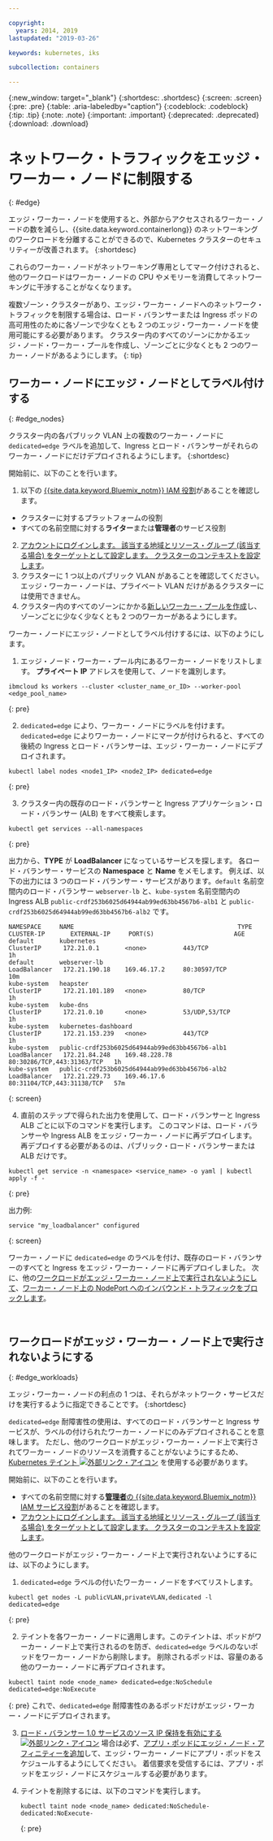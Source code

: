 ```yaml
---

copyright:
  years: 2014, 2019
lastupdated: "2019-03-26"

keywords: kubernetes, iks 

subcollection: containers

---
```


{:new_window: target="_blank"}
{:shortdesc: .shortdesc}
{:screen: .screen}
{:pre: .pre}
{:table: .aria-labeledby="caption"}
{:codeblock: .codeblock}
{:tip: .tip}
{:note: .note}
{:important: .important}
{:deprecated: .deprecated}
{:download: .download}



# ネットワーク・トラフィックをエッジ・ワーカー・ノードに制限する
{: #edge}

エッジ・ワーカー・ノードを使用すると、外部からアクセスされるワーカー・ノードの数を減らし、{{site.data.keyword.containerlong}} のネットワーキングのワークロードを分離することができるので、Kubernetes クラスターのセキュリティーが改善されます。
{:shortdesc}

これらのワーカー・ノードがネットワーキング専用としてマーク付けされると、他のワークロードはワーカー・ノードの CPU やメモリーを消費してネットワーキングに干渉することがなくなります。

複数ゾーン・クラスターがあり、エッジ・ワーカー・ノードへのネットワーク・トラフィックを制限する場合は、ロード・バランサーまたは Ingress ポッドの高可用性のために各ゾーンで少なくとも 2 つのエッジ・ワーカー・ノードを使用可能にする必要があります。 クラスター内のすべてのゾーンにかかるエッジ・ノード・ワーカー・プールを作成し、ゾーンごとに少なくとも 2 つのワーカー・ノードがあるようにします。
{: tip}

## ワーカー・ノードにエッジ・ノードとしてラベル付けする
{: #edge_nodes}

クラスター内の各パブリック VLAN 上の複数のワーカー・ノードに `dedicated=edge` ラベルを追加して、Ingress とロード・バランサーがそれらのワーカー・ノードにだけデプロイされるようにします。
{:shortdesc}

開始前に、以下のことを行います。

1. 以下の [{{site.data.keyword.Bluemix_notm}} IAM 役割](/docs/containers?topic=containers-users#platform)があることを確認します。
  * クラスターに対するプラットフォームの役割
  * すべての名前空間に対する**ライター**または**管理者**のサービス役割
2. [アカウントにログインします。 該当する地域とリソース・グループ (該当する場合) をターゲットとして設定します。 クラスターのコンテキストを設定します](/docs/containers?topic=containers-cs_cli_install#cs_cli_configure)。
3. クラスターに 1 つ以上のパブリック VLAN があることを確認してください。 エッジ・ワーカー・ノードは、プライベート VLAN だけがあるクラスターには使用できません。
4. クラスター内のすべてのゾーンにかかる[新しいワーカー・プールを作成](/docs/containers?topic=containers-clusters#add_pool)し、ゾーンごとに少なく少なくとも 2 つのワーカーがあるようにします。

ワーカー・ノードにエッジ・ノードとしてラベル付けするには、以下のようにします。

1. エッジ・ノード・ワーカー・プール内にあるワーカー・ノードをリストします。 **プライベート IP** アドレスを使用して、ノードを識別します。

  ```
  ibmcloud ks workers --cluster <cluster_name_or_ID> --worker-pool <edge_pool_name>
  ```
  {: pre}

2. `dedicated=edge` により、ワーカー・ノードにラベルを付けます。 `dedicated=edge` によりワーカー・ノードにマークが付けられると、すべての後続の Ingress とロード・バランサーは、エッジ・ワーカー・ノードにデプロイされます。

  ```
  kubectl label nodes <node1_IP> <node2_IP> dedicated=edge
  ```
  {: pre}

3. クラスター内の既存のロード・バランサーと Ingress アプリケーション・ロード・バランサー (ALB) をすべて検索します。

  ```
  kubectl get services --all-namespaces
  ```
  {: pre}

  出力から、**TYPE** が **LoadBalancer** になっているサービスを探します。 各ロード・バランサー・サービスの **Namespace** と **Name** をメモします。 例えば、以下の出力には 3 つのロード・バランサー・サービスがあります。`default` 名前空間内のロード・バランサー `webserver-lb` と、`kube-system` 名前空間内の Ingress ALB `public-crdf253b6025d64944ab99ed63bb4567b6-alb1` と `public-crdf253b6025d64944ab99ed63bb4567b6-alb2` です。

  ```
  NAMESPACE     NAME                                             TYPE           CLUSTER-IP       EXTERNAL-IP     PORT(S)                      AGE
  default       kubernetes                                       ClusterIP      172.21.0.1       <none>          443/TCP                      1h
  default       webserver-lb                                     LoadBalancer   172.21.190.18    169.46.17.2     80:30597/TCP                 10m
  kube-system   heapster                                         ClusterIP      172.21.101.189   <none>          80/TCP                       1h
  kube-system   kube-dns                                         ClusterIP      172.21.0.10      <none>          53/UDP,53/TCP                1h
  kube-system   kubernetes-dashboard                             ClusterIP      172.21.153.239   <none>          443/TCP                      1h
  kube-system   public-crdf253b6025d64944ab99ed63bb4567b6-alb1   LoadBalancer   172.21.84.248    169.48.228.78   80:30286/TCP,443:31363/TCP   1h
  kube-system   public-crdf253b6025d64944ab99ed63bb4567b6-alb2   LoadBalancer   172.21.229.73    169.46.17.6     80:31104/TCP,443:31138/TCP   57m
  ```
  {: screen}

4. 直前のステップで得られた出力を使用して、ロード・バランサーと Ingress ALB ごとに以下のコマンドを実行します。 このコマンドは、ロード・バランサーや Ingress ALB をエッジ・ワーカー・ノードに再デプロイします。 再デプロイする必要があるのは、パブリック・ロード・バランサーまたは ALB だけです。

  ```
  kubectl get service -n <namespace> <service_name> -o yaml | kubectl apply -f -
  ```
  {: pre}

  出力例:

  ```
  service "my_loadbalancer" configured
  ```
  {: screen}

ワーカー・ノードに `dedicated=edge` のラベルを付け、既存のロード・バランサーのすべてと Ingress をエッジ・ワーカー・ノードに再デプロイしました。 次に、他の[ワークロードがエッジ・ワーカー・ノード上で実行されないようにして](#edge_workloads)、[ワーカー・ノード上の NodePort へのインバウンド・トラフィックをブロックします](/docs/containers?topic=containers-network_policies#block_ingress)。

<br />


## ワークロードがエッジ・ワーカー・ノード上で実行されないようにする
{: #edge_workloads}

エッジ・ワーカー・ノードの利点の 1 つは、それらがネットワーク・サービスだけを実行するように指定できることです。
{:shortdesc}

`dedicated=edge` 耐障害性の使用は、すべてのロード・バランサーと Ingress サービスが、ラベルの付けられたワーカー・ノードにのみデプロイされることを意味します。 ただし、他のワークロードがエッジ・ワーカー・ノード上で実行されてワーカー・ノードのリソースを消費することがないようにするため、[Kubernetes テイント ![外部リンク・アイコン](../icons/launch-glyph.svg "外部リンク・アイコン")](https://kubernetes.io/docs/concepts/configuration/taint-and-toleration/) を使用する必要があります。

開始前に、以下のことを行います。
- すべての名前空間に対する[**管理者**の {{site.data.keyword.Bluemix_notm}} IAM サービス役割](/docs/containers?topic=containers-users#platform)があることを確認します。
- [アカウントにログインします。 該当する地域とリソース・グループ (該当する場合) をターゲットとして設定します。 クラスターのコンテキストを設定します](/docs/containers?topic=containers-cs_cli_install#cs_cli_configure)。

他のワークロードがエッジ・ワーカー・ノード上で実行されないようにするには、以下のようにします。

1. `dedicated=edge` ラベルの付いたワーカー・ノードをすべてリストします。

  ```
  kubectl get nodes -L publicVLAN,privateVLAN,dedicated -l dedicated=edge
  ```
  {: pre}

2. テイントを各ワーカー・ノードに適用します。このテイントは、ポッドがワーカー・ノード上で実行されるのを防ぎ、`dedicated=edge` ラベルのないポッドをワーカー・ノードから削除します。 削除されるポッドは、容量のある他のワーカー・ノードに再デプロイされます。

  ```
  kubectl taint node <node_name> dedicated=edge:NoSchedule dedicated=edge:NoExecute
  ```
  {: pre}
  これで、`dedicated=edge` 耐障害性のあるポッドだけがエッジ・ワーカー・ノードにデプロイされます。

3. [ロード・バランサー 1.0 サービスのソース IP 保持を有効にする ![外部リンク・アイコン](../icons/launch-glyph.svg "外部リンク・アイコン")](https://kubernetes.io/docs/tutorials/services/source-ip/#source-ip-for-services-with-typeloadbalancer) 場合は必ず、[アプリ・ポッドにエッジ・ノード・アフィニティーを追加](/docs/containers?topic=containers-loadbalancer#lb_edge_nodes)して、エッジ・ワーカー・ノードにアプリ・ポッドをスケジュールするようにしてください。 着信要求を受信するには、アプリ・ポッドをエッジ・ノードにスケジュールする必要があります。

4. テイントを削除するには、以下のコマンドを実行します。
    ```
    kubectl taint node <node_name> dedicated:NoSchedule- dedicated:NoExecute-
    ```
    {: pre}

